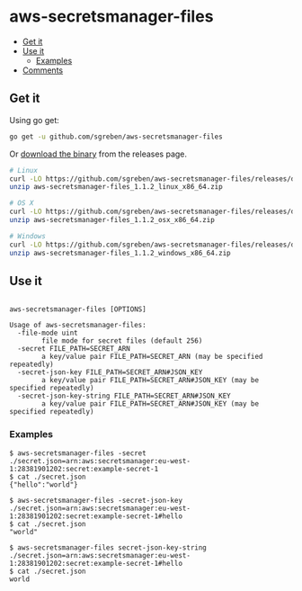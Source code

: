 # aws-secretsmanager-files

<!-- TOC -->

- [Get it](#get-it)
- [Use it](#use-it)
  - [Examples](#examples)
- [Comments](#comments)

<!-- /TOC -->

## Get it

Using go get:

```bash
go get -u github.com/sgreben/aws-secretsmanager-files
```

Or [download the binary](https://github.com/sgreben/aws-secretsmanager-files/releases/latest) from the releases page.

```bash
# Linux
curl -LO https://github.com/sgreben/aws-secretsmanager-files/releases/download/1.1.2/aws-secretsmanager-files_1.1.2_linux_x86_64.zip
unzip aws-secretsmanager-files_1.1.2_linux_x86_64.zip

# OS X
curl -LO https://github.com/sgreben/aws-secretsmanager-files/releases/download/1.1.2/aws-secretsmanager-files_1.1.2_osx_x86_64.zip
unzip aws-secretsmanager-files_1.1.2_osx_x86_64.zip

# Windows
curl -LO https://github.com/sgreben/aws-secretsmanager-files/releases/download/1.1.2/aws-secretsmanager-files_1.1.2_windows_x86_64.zip
unzip aws-secretsmanager-files_1.1.2_windows_x86_64.zip
```

## Use it

```text

aws-secretsmanager-files [OPTIONS]

Usage of aws-secretsmanager-files:
  -file-mode uint
    	file mode for secret files (default 256)
  -secret FILE_PATH=SECRET_ARN
    	a key/value pair FILE_PATH=SECRET_ARN (may be specified repeatedly)
  -secret-json-key FILE_PATH=SECRET_ARN#JSON_KEY
    	a key/value pair FILE_PATH=SECRET_ARN#JSON_KEY (may be specified repeatedly)
  -secret-json-key-string FILE_PATH=SECRET_ARN#JSON_KEY
    	a key/value pair FILE_PATH=SECRET_ARN#JSON_KEY (may be specified repeatedly)
```

### Examples

```shell
$ aws-secretsmanager-files -secret ./secret.json=arn:aws:secretsmanager:eu-west-1:28381901202:secret:example-secret-1
$ cat ./secret.json
{"hello":"world"}

$ aws-secretsmanager-files -secret-json-key ./secret.json=arn:aws:secretsmanager:eu-west-1:28381901202:secret:example-secret-1#hello
$ cat ./secret.json
"world"

$ aws-secretsmanager-files secret-json-key-string ./secret.json=arn:aws:secretsmanager:eu-west-1:28381901202:secret:example-secret-1#hello
$ cat ./secret.json
world
```
